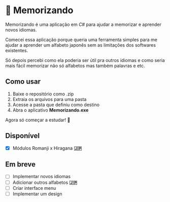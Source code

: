 # 🧠 Memorizando

Memorizando é uma aplicação em *C#* para ajudar a memorizar e aprender novos idiomas.

Comecei essa aplicação porque queria uma ferramenta simples para me ajudar a aprender um alfabeto japonês sem as limitações dos softwares existentes. 

Só depois percebi como ela poderia ser útil pra outros idiomas e como seria mais fácil memorizar não só alfabetos mas também palavras e etc.

## Como usar

 1. Baixe o repositório como .zip
 2. Extraia os arquivos para uma pasta
 3. Acesse a pasta que definiu como destino
 4. Abra o aplicativo **Memorizando.exe**

Agora só começar a estudar! 🧐

## Disponível

 - [x] Módulos Romanji x Hiragana **:jp:**

## Em breve

 - [ ] Implementar novos idiomas
 - [ ] Adicionar outros alfabetos **:jp:**
 - [ ] Criar interface menu
 - [ ] Implementar um design